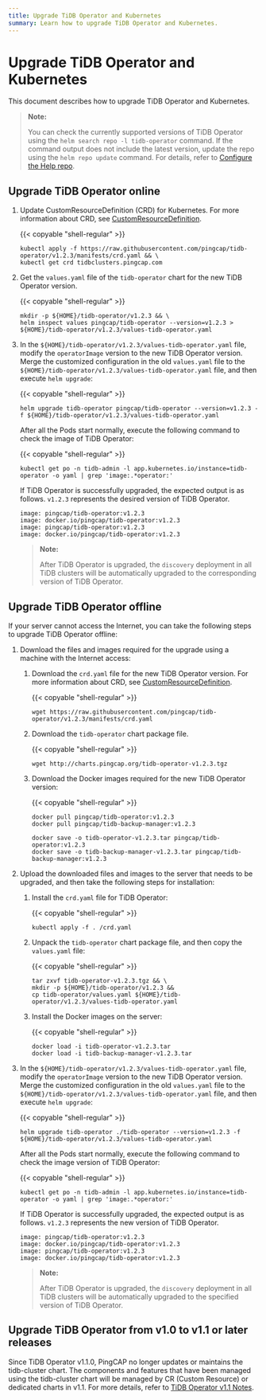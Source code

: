 ```yaml
---
title: Upgrade TiDB Operator and Kubernetes
summary: Learn how to upgrade TiDB Operator and Kubernetes.
---
```


# Upgrade TiDB Operator and Kubernetes

This document describes how to upgrade TiDB Operator and Kubernetes.

> **Note:**
>
> You can check the currently supported versions of TiDB Operator using the `helm search repo -l tidb-operator` command.
> If the command output does not include the latest version, update the repo using the `helm repo update` command. For details, refer to [Configure the Help repo](tidb-toolkit.md#configure-the-helm-repo).

## Upgrade TiDB Operator online

1. Update CustomResourceDefinition (CRD) for Kubernetes. For more information about CRD, see [CustomResourceDefinition](https://kubernetes.io/docs/tasks/access-kubernetes-api/custom-resources/custom-resource-definitions/).

    {{< copyable "shell-regular" >}}

    ```shell
    kubectl apply -f https://raw.githubusercontent.com/pingcap/tidb-operator/v1.2.3/manifests/crd.yaml && \
    kubectl get crd tidbclusters.pingcap.com
    ```

2. Get the `values.yaml` file of the `tidb-operator` chart for the new TiDB Operator version. 

    {{< copyable "shell-regular" >}}

    ```shell
    mkdir -p ${HOME}/tidb-operator/v1.2.3 && \
    helm inspect values pingcap/tidb-operator --version=v1.2.3 > ${HOME}/tidb-operator/v1.2.3/values-tidb-operator.yaml
    ```

3. In the `${HOME}/tidb-operator/v1.2.3/values-tidb-operator.yaml` file, modify the `operatorImage` version to the new TiDB Operator version. Merge the customized configuration in the old `values.yaml` file to the `${HOME}/tidb-operator/v1.2.3/values-tidb-operator.yaml` file, and then execute `helm upgrade`:

    {{< copyable "shell-regular" >}}

    ```shell
    helm upgrade tidb-operator pingcap/tidb-operator --version=v1.2.3 -f ${HOME}/tidb-operator/v1.2.3/values-tidb-operator.yaml
    ```

    After all the Pods start normally, execute the following command to check the image of TiDB Operator:

    {{< copyable "shell-regular" >}}

    ```shell
    kubectl get po -n tidb-admin -l app.kubernetes.io/instance=tidb-operator -o yaml | grep 'image:.*operator:'
    ```

    If TiDB Operator is successfully upgraded, the expected output is as follows. `v1.2.3` represents the desired version of TiDB Operator.

    ```
    image: pingcap/tidb-operator:v1.2.3
    image: docker.io/pingcap/tidb-operator:v1.2.3
    image: pingcap/tidb-operator:v1.2.3
    image: docker.io/pingcap/tidb-operator:v1.2.3
    ```

    > **Note:**
    >
    > After TiDB Operator is upgraded, the `discovery` deployment in all TiDB clusters will be automatically upgraded to the corresponding version of TiDB Operator.

## Upgrade TiDB Operator offline

If your server cannot access the Internet, you can take the following steps to upgrade TiDB Operator offline:

1. Download the files and images required for the upgrade using a machine with the Internet access:

    1. Download the `crd.yaml` file for the new TiDB Operator version. For more information about CRD, see [CustomResourceDefinition](https://kubernetes.io/docs/tasks/access-kubernetes-api/custom-resources/custom-resource-definitions/).

        {{< copyable "shell-regular" >}}

        ```shell
        wget https://raw.githubusercontent.com/pingcap/tidb-operator/v1.2.3/manifests/crd.yaml
        ```

    2. Download the `tidb-operator` chart package file.

        {{< copyable "shell-regular" >}}

        ```shell
        wget http://charts.pingcap.org/tidb-operator-v1.2.3.tgz
        ```

    3. Download the Docker images required for the new TiDB Operator version:

        {{< copyable "shell-regular" >}}
    
        ```shell
        docker pull pingcap/tidb-operator:v1.2.3
        docker pull pingcap/tidb-backup-manager:v1.2.3

        docker save -o tidb-operator-v1.2.3.tar pingcap/tidb-operator:v1.2.3
        docker save -o tidb-backup-manager-v1.2.3.tar pingcap/tidb-backup-manager:v1.2.3
        ```

2. Upload the downloaded files and images to the server that needs to be upgraded, and then take the following steps for installation:

    1. Install the `crd.yaml` file for TiDB Operator:

        {{< copyable "shell-regular" >}}

        ```shell
        kubectl apply -f . /crd.yaml
        ```

    2. Unpack the `tidb-operator` chart package file, and then copy the `values.yaml` file:

        {{< copyable "shell-regular" >}}

        ```shell
        tar zxvf tidb-operator-v1.2.3.tgz && \
        mkdir -p ${HOME}/tidb-operator/v1.2.3 &&
        cp tidb-operator/values.yaml ${HOME}/tidb-operator/v1.2.3/values-tidb-operator.yaml
        ```

    3. Install the Docker images on the server:

        {{< copyable "shell-regular" >}}

        ```shell
        docker load -i tidb-operator-v1.2.3.tar
        docker load -i tidb-backup-manager-v1.2.3.tar
        ```

3. In the `${HOME}/tidb-operator/v1.2.3/values-tidb-operator.yaml` file, modify the `operatorImage` version to the new TiDB Operator version. Merge the customized configuration in the old `values.yaml` file to the `${HOME}/tidb-operator/v1.2.3/values-tidb-operator.yaml` file, and then execute `helm upgrade`:

   {{< copyable "shell-regular" >}}

    ```shell
    helm upgrade tidb-operator ./tidb-operator --version=v1.2.3 -f ${HOME}/tidb-operator/v1.2.3/values-tidb-operator.yaml
    ```

   After all the Pods start normally, execute the following command to check the image version of TiDB Operator:

   {{< copyable "shell-regular" >}}

    ```shell
    kubectl get po -n tidb-admin -l app.kubernetes.io/instance=tidb-operator -o yaml | grep 'image:.*operator:'
    ```

   If TiDB Operator is successfully upgraded, the expected output is as follows. `v1.2.3` represents the new version of TiDB Operator.

    ```
    image: pingcap/tidb-operator:v1.2.3
    image: docker.io/pingcap/tidb-operator:v1.2.3
    image: pingcap/tidb-operator:v1.2.3
    image: docker.io/pingcap/tidb-operator:v1.2.3
    ```

   > **Note:**
   >
   > After TiDB Operator is upgraded, the `discovery` deployment in all TiDB clusters will be automatically upgraded to the specified version of TiDB Operator.

## Upgrade TiDB Operator from v1.0 to v1.1 or later releases

Since TiDB Operator v1.1.0, PingCAP no longer updates or maintains the tidb-cluster chart. The components and features that have been managed using the tidb-cluster chart will be managed by CR (Custom Resource) or dedicated charts in v1.1. For more details, refer to [TiDB Operator v1.1 Notes](notes-tidb-operator-v1.1.md).
